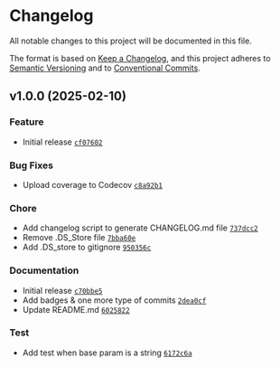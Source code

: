 # Changelog

All notable changes to this project will be documented in this file.

The format is based on [Keep a Changelog](https://keepachangelog.com/en/1.1.0/), and this project adheres to [Semantic Versioning](https://semver.org/spec/v2.0.0.html) and to [Conventional Commits](https://www.conventionalcommits.org/en/v1.0.0/).

## v1.0.0 (2025-02-10)

### Feature
- Initial release [`cf07602`](https://github.com/defvova/cva_rails/commit/cf07602)

### Bug Fixes
- Upload coverage to Codecov [`c8a92b1`](https://github.com/defvova/cva_rails/commit/c8a92b1)

### Chore
- Add changelog script to generate CHANGELOG.md file [`737dcc2`](https://github.com/defvova/cva_rails/commit/737dcc2)
- Remove .DS_Store file [`7bba60e`](https://github.com/defvova/cva_rails/commit/7bba60e)
- Add .DS_store to gitignore [`950356c`](https://github.com/defvova/cva_rails/commit/950356c)

### Documentation
- Initial release [`c70bbe5`](https://github.com/defvova/cva_rails/commit/c70bbe5)
- Add badges & one more type of commits [`2dea0cf`](https://github.com/defvova/cva_rails/commit/2dea0cf)
- Update README.md [`6025822`](https://github.com/defvova/cva_rails/commit/6025822)

### Test
- Add test when base param is a string [`6172c6a`](https://github.com/defvova/cva_rails/commit/6172c6a)

